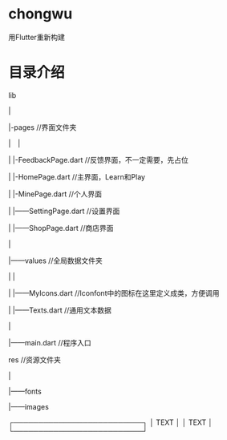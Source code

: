 # chongwu

用Flutter重新构建

# 目录介绍

lib

|

|-pages         //界面文件夹

|&emsp;|

|   |-FeedbackPage.dart    //反馈界面，不一定需要，先占位

|   |-HomePage.dart        //主界面，Learn和Play

|   |-MinePage.dart        //个人界面

|   |——SettingPage.dart     //设置界面

|   |——ShopPage.dart        //商店界面

|

|——values       //全局数据文件夹

|   |

|   |——MyIcons.dart         //Iconfont中的图标在这里定义成类，方便调用

|   |——Texts.dart           //通用文本数据

|

|——main.dart    //程序入口



res             //资源文件夹

|

|——fonts

|——images


┌──────────────────────────┐
│       TEXT               │ 
│       TEXT               │
└──────────────────────────┘ 
